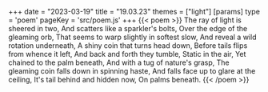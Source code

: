 +++
date = "2023-03-19"
title = "19.03.23"
themes = ["light"]
[params]
  type = 'poem'
  pageKey = 'src/poem.js'
+++
{{< poem >}}
The ray of light is sheered in two,
And scatters like a sparkler's bolts,
Over the edge of the gleaming orb,
That seems to warp slightly in softest slow,
And reveal a wild rotation underneath,
A shiny coin that turns head down,
Before tails flips from whence it left,
And back and forth they tumble,
Static in the air,
Yet chained to the palm beneath,
And with a tug of nature's grasp,
The gleaming coin falls down in spinning haste,
And falls face up to glare at the ceiling,
It's tail behind and hidden now,
On palms beneath.
{{< /poem >}}